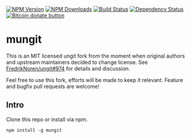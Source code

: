 [![NPM Version](https://img.shields.io/npm/v/mungit.svg)](https://www.npmjs.com/package/mungit)
[![NPM Downloads](https://img.shields.io/npm/dw/mungit.svg)](https://www.npmjs.com/package/mungit)
[![Build Status](https://travis-ci.org/exsilium/mungit.svg?branch=master)](https://travis-ci.org/exsilium/mungit)
[![Dependency Status](https://beta.gemnasium.com/badges/github.com/exsilium/mungit.svg)](https://beta.gemnasium.com/projects/github.com/exsilium/mungit)
[![Bitcoin donate button](https://img.shields.io/badge/bitcoin-donate-yellow.svg)](https://www.coinbase.com/checkouts/9c54082e04ff349ac8bd3679d6d0da48 "One-time donation to keep this fork alive")

mungit
======
This is an MIT licensed ungit fork from the moment when original authors and upstream maintainers decided to change license. See [FredrikNoren/ungit#974](https://github.com/FredrikNoren/ungit/issues/974) for details and discussion.

Feel free to use this fork, efforts will be made to keep it relevant. Feature and bugfix pull requests are welcome!

Intro
-----
Clone this repo or install via npm.

```
npm install -g mungit
```
